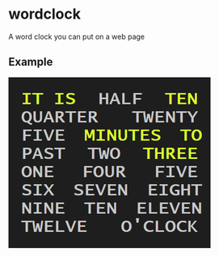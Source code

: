 # wordclock
A word clock you can put on a web page

## Example

![](https://github.com/solastley/wordclock/raw/master/example.png)
